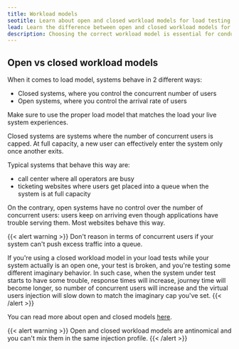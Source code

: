 ```yaml
---
title: Workload models
seotitle: Learn about open and closed workload models for load testing. 
lead: Learn the difference between open and closed workload models for load testing 
description: Choosing the correct workload model is essential for conducting meaningful load tests. Learn the differences and how to pick the correct model. 
---
```


## Open vs closed workload models

When it comes to load model, systems behave in 2 different ways:

* Closed systems, where you control the concurrent number of users
* Open systems, where you control the arrival rate of users

Make sure to use the proper load model that matches the load your live system experiences.

Closed systems are systems where the number of concurrent users is capped.
At full capacity, a new user can effectively enter the system only once another exits.

Typical systems that behave this way are:

* call center where all operators are busy
* ticketing websites where users get placed into a queue when the system is at full capacity

On the contrary, open systems have no control over the number of concurrent users: users keep on arriving even though applications have trouble serving them.
Most websites behave this way.

{{< alert warning >}}
Don't reason in terms of  concurrent users if your system can't push excess traffic into a queue.

If you're using a closed workload model in your load tests while your system actually is an open one, your test is broken, and you're testing some different imaginary behavior.
In such case, when the system under test starts to have some trouble, response times will increase, journey time will become longer, so number of concurrent users will increase
and the virtual users injection will slow down to match the imaginary cap you've set.
{{< /alert >}}

You can read more about open and closed models [here](https://www.usenix.org/legacy/event/nsdi06/tech/full_papers/schroeder/schroeder.pdf).

{{< alert warning >}}
Open and closed workload models are antinomical and you can't mix them in the same injection profile.
{{< /alert >}}